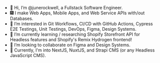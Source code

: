 - 👋 Hi, I’m @junerockwell, a Fullstack Software Engineer.
- 🎆 I make Web Apps, Mobile Apps, and Web Service APIs with/out Databases.
- 👀 I’m interested in Git Workflows, CI/CD with GitHub Actions, Cypress E2E Testings, Unit Testings, DevOps, Figma, Design Systems.
- 🌱 I’m currently learning / researching Shopify Storefront API for Headless features and Shopify's Remix Hydrogen frontend!
- 💞️ I’m looking to collaborate on Figma and Design Systems.
- 🤩 Currently, I'm into NextJS, NuxtJS, and Strapi CMS (or any Headless JavaScript CMS).

<!---
junerockwell/junerockwell is a ✨ special ✨ repository because its `README.md` (this file) appears on your GitHub profile.
You can click the Preview link to take a look at your changes.
--->

